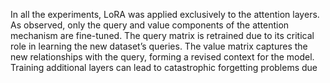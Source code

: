 In all the experiments, LoRA was applied exclusively to the attention layers. As
observed, only the query and value components of the attention mechanism are fine-tuned.
The query matrix is retrained due to its critical role in learning the new dataset’s queries.
The value matrix captures the new relationships with the query, forming a revised context
for the model. Training additional layers can lead to catastrophic forgetting problems due